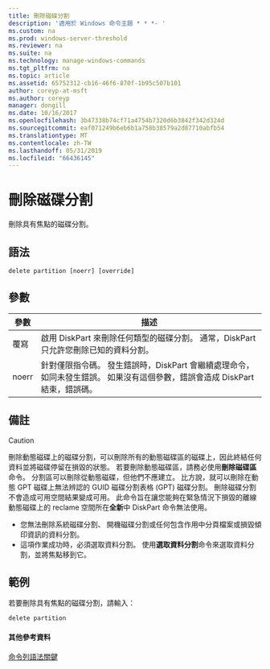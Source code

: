 ```yaml
---
title: 刪除磁碟分割
description: '適用於 Windows 命令主題 * * *- '
ms.custom: na
ms.prod: windows-server-threshold
ms.reviewer: na
ms.suite: na
ms.technology: manage-windows-commands
ms.tgt_pltfrm: na
ms.topic: article
ms.assetid: 65752312-cb16-46f6-870f-1b95c507b101
author: coreyp-at-msft
ms.author: coreyp
manager: dongill
ms.date: 10/16/2017
ms.openlocfilehash: 3b47338b74cf71a4754b7320d6b3842f342d324d
ms.sourcegitcommit: eaf071249b6eb6b1a758b38579a2d87710abfb54
ms.translationtype: MT
ms.contentlocale: zh-TW
ms.lasthandoff: 05/31/2019
ms.locfileid: "66436145"
---
```

# <a name="delete-partition"></a>刪除磁碟分割



刪除具有焦點的磁碟分割。

## <a name="syntax"></a>語法

```
delete partition [noerr] [override]
```

## <a name="parameters"></a>參數

|參數|描述|
|---------|-----------|
|覆寫|啟用 DiskPart 來刪除任何類型的磁碟分割。 通常，DiskPart 只允許您刪除已知的資料分割。|
|noerr|針對僅限指令碼。 發生錯誤時，DiskPart 會繼續處理命令，如同未發生錯誤。 如果沒有這個參數，錯誤會造成 DiskPart 結束，錯誤碼。|

## <a name="remarks"></a>備註

> [!CAUTION]
> 刪除動態磁碟上的磁碟分割，可以刪除所有的動態磁碟區的磁碟上，因此終結任何資料並將磁碟停留在損毀的狀態。 若要刪除動態磁碟區，請務必使用**刪除磁碟區**命令。 分割區可以刪除從動態磁碟，但他們不應建立。 比方說，就可以刪除在動態 GPT 磁碟上無法辨認的 GUID 磁碟分割表格 (GPT) 磁碟分割。 刪除磁碟分割不會造成可用空間結果變成可用。 此命令旨在讓您能夠在緊急情況下損毀的離線動態磁碟上的 reclame 空間所在**全新**中 DiskPart 命令無法使用。
> -   您無法刪除系統磁碟分割、 開機磁碟分割或任何包含作用中分頁檔案或損毀傾印資訊的資料分割。
> -   這項作業成功時，必須選取資料分割。 使用**選取資料分割**命令來選取資料分割，並將焦點移到它。

## <a name="BKMK_examples"></a>範例

若要刪除具有焦點的磁碟分割，請輸入：
```
delete partition
```

#### <a name="additional-references"></a>其他參考資料

[命令列語法關鍵](command-line-syntax-key.md)

